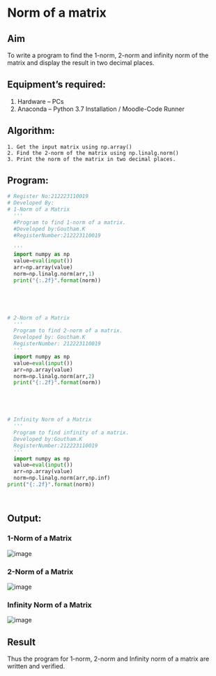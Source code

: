 # Norm of a matrix
## Aim
To write a program to find the 1-norm, 2-norm and infinity norm of the matrix and display the result in two decimal places.
## Equipment’s required:
1.	Hardware – PCs
2.	Anaconda – Python 3.7 Installation / Moodle-Code Runner
## Algorithm:
	1. Get the input matrix using np.array()   
    2. Find the 2-norm of the matrix using np.linalg.norm()
	3. Print the norm of the matrix in two decimal places.
## Program:
```Python
# Register No:212223110019
# Developed By:
# 1-Norm of a Matrix
  '''
  #Program to find 1-norm of a matrix.
  #Developed by:Goutham.K
  #RegisterNumber:212223110019

  '''
  import numpy as np
  value=eval(input())
  arr=np.array(value)
  norm=np.linalg.norm(arr,1)
  print("{:.2f}".format(norm))

    



# 2-Norm of a Matrix
  '''
  Program to find 2-norm of a matrix.
  Developed by: Goutham.K
  RegisterNumber: 212223110019
  '''
  import numpy as np
  value=eval(input())
  arr=np.array(value)
  norm=np.linalg.norm(arr,2)
  print("{:.2f}".format(norm))





# Infinity Norm of a Matrix
  '''
  Program to find infinity of a matrix.
  Developed by:Goutham.K
  RegisterNumber:212223110019
  '''
  import numpy as np
  value=eval(input())
  arr=np.array(value)
  norm=np.linalg.norm(arr,np.inf)
print("{:.2f}".format(norm))




```
## Output:
### 1-Norm of a Matrix
![image](https://github.com/Goutham2306/Norm-of-a-matrix/assets/138971154/e9b9925b-00e7-47a6-90bc-7320f2c40e00)


### 2-Norm of a Matrix
![image](https://github.com/Goutham2306/Norm-of-a-matrix/assets/138971154/a5e11f3c-10b6-495e-89e5-df48146c4605)


### Infinity Norm of a Matrix
![image](https://github.com/Goutham2306/Norm-of-a-matrix/assets/138971154/c85fafcc-5553-443d-8276-3cac56e3eea6)

## Result
Thus the program for 1-norm, 2-norm and Infinity norm of a matrix are written and verified.
